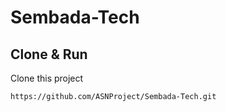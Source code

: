# Sembada-Tech
## Clone & Run
Clone this project
```
https://github.com/ASNProject/Sembada-Tech.git
```
